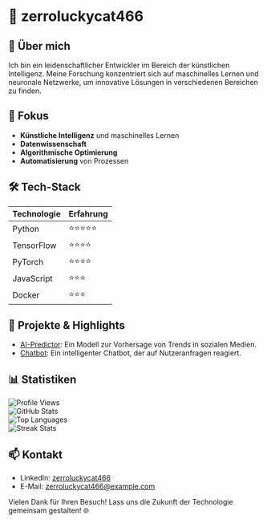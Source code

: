 # 👾 zerroluckycat466

## 📖 Über mich
Ich bin ein leidenschaftlicher Entwickler im Bereich der künstlichen Intelligenz. Meine Forschung konzentriert sich auf maschinelles Lernen und neuronale Netzwerke, um innovative Lösungen in verschiedenen Bereichen zu finden.

## 🎯 Fokus
- **Künstliche Intelligenz** und maschinelles Lernen
- **Datenwissenschaft**
- **Algorithmische Optimierung**
- **Automatisierung** von Prozessen

## 🛠️ Tech-Stack
| Technologie         | Erfahrung  |
|--------------------|------------|
| Python             | ⭐⭐⭐⭐⭐     |
| TensorFlow         | ⭐⭐⭐⭐      |
| PyTorch            | ⭐⭐⭐⭐      |
| JavaScript         | ⭐⭐⭐       |
| Docker             | ⭐⭐⭐       |

## 🌟 Projekte & Highlights
- [AI-Predictor](https://github.com/zerroluckycat466/AIPredictor): Ein Modell zur Vorhersage von Trends in sozialen Medien.
- [Chatbot](https://github.com/zerroluckycat466/Chatbot): Ein intelligenter Chatbot, der auf Nutzeranfragen reagiert.

## 📊 Statistiken
![Profile Views](https://komarev.com/ghpvc/?username=zerroluckycat466&label=Profile%20Views&color=blue&style=flat)  
![GitHub Stats](https://github-readme-stats.vercel.app/api?username=zerroluckycat466&show_icons=true&theme=radical)  
![Top Languages](https://github-readme-stats.vercel.app/api/top-langs/?username=zerroluckycat466&layout=compact&theme=radical)  
![Streak Stats](https://streak-stats.demolab.com/?user=zerroluckycat466&theme=radical) 

## 📫 Kontakt
* LinkedIn: [zerroluckycat466](https://www.linkedin.com/in/zerroluckycat466)
* E-Mail: zerroluckycat466@example.com  

Vielen Dank für Ihren Besuch! Lass uns die Zukunft der Technologie gemeinsam gestalten! 🌐